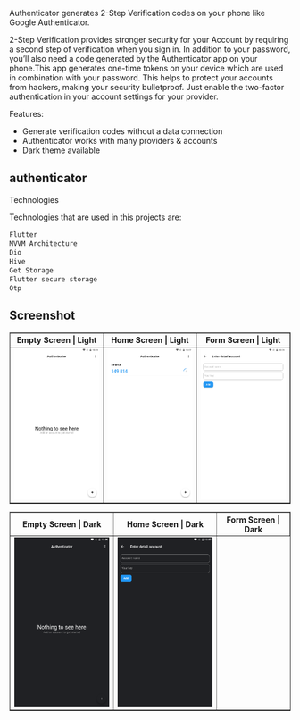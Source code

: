Authenticator generates 2-Step Verification codes on your phone like Google Authenticator.

2-Step Verification provides stronger security for your Account by requiring a second step of verification when you sign in. In addition to your password, you’ll also need a code generated by the Authenticator app on your phone.This app generates one-time tokens on your device which are used in combination with your password. This helps to protect your accounts from hackers, making your security bulletproof. Just enable the two-factor authentication in your account settings for your provider.

Features:
* Generate verification codes without a data connection
* Authenticator works with many providers & accounts
* Dark theme available
## authenticator

Technologies

Technologies that are used in this projects are:

    Flutter
    MVVM Architecture
    Dio
    Hive
    Get Storage
    Flutter secure storage
    Otp


## Screenshot

<table border>
    <tr>
        <th style="text-align:center">Empty Screen | Light</th>
        <th style="text-align:center">Home Screen | Light</th>
        <th style="text-align:center">Form Screen | Light</th>
    </tr>
    <tr>
        <td><img src="./screenshot/empty_light.png" alt="" width="200"></td>
        <td><img src="./screenshot/home_light.png" alt="" width="200"></td>
        <td><img src="./screenshot/form_light.png" alt="" width="200"></td>
    <tr>
</table>

<table border>
    <tr>
        <th style="text-align:center">Empty Screen | Dark</th>
        <th style="text-align:center">Home Screen | Dark</th>
        <th style="text-align:center">Form Screen | Dark</th>
    </tr>
    <tr>
        <td><img src="./screenshot/empty_dark.png" alt="" width="200"></td>
        <td><img src="./screenshot/form_dark.png" alt="" width="200"></td>
    <tr>
</table>
